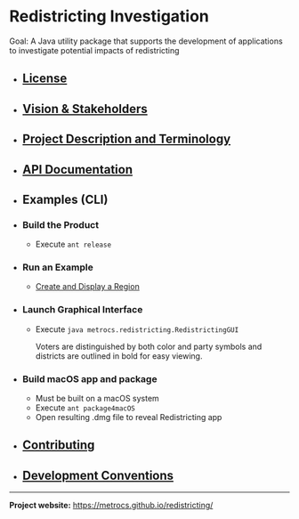 # Redistricting Investigation

Goal: A Java utility package that supports the development of applications to investigate potential impacts of redistricting

- ## [License](LICENSE)

- ## [Vision & Stakeholders](Vision.md)

- ## [Project Description and Terminology](Redistricting.md)

- ## [API Documentation](https://metrocs.github.io/redistricting/api/index.html)

- ## Examples (CLI)
- ### Build the Product
    - Execute `ant release`
- ### Run an Example
    - [Create and Display a Region](docs/examples/create_and_display_region.md)
- ### Launch Graphical Interface
    - Execute `java metrocs.redistricting.RedistrictingGUI`


      Voters are distinguished by both color and party symbols and districts
      are outlined in bold for easy viewing.
- ### Build macOS app and package
    - Must be built on a macOS system
    - Execute `ant package4macOS`
    - Open resulting .dmg file to reveal Redistricting app

- ## [Contributing](Contributing.md)

- ## [Development Conventions](DevelopmentConventions.md)


___

__Project website:__ https://metrocs.github.io/redistricting/

